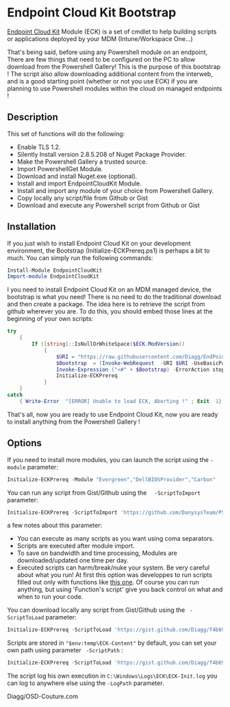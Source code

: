 # Endpoint Cloud Kit Bootstrap
[Endpoint Cloud Kit](https://github.com/Diagg/EndPoint-CloudKit) Module (ECK) is a set of cmdlet to help building scripts or applications deployed by your MDM (Intune/Workspace One...)

That's being said, before using any Powershell module on an endpoint, There are few things that need to be configured on the PC to allow download from the Powershell Gallery! This is the purpose of this bootstrap ! The script also allow downloading additional content from the interweb, and is a good starting point (whether or not you use ECK) if you are planning to use  Powershell modules within the cloud on managed endpoints !

## Description
This set of functions will do the following:
- Enable TLS 1.2.
- Silently Install version 2.8.5.208 of Nuget Package Provider. 
- Make the Powershell Gallery a trusted source.
- Import PowershellGet Module.
- Download and install Nuget.exe (optional).
- Install and import EndpointCloudKit Module.
- Install and import any module of your choice from Powershell Gallery.
- Copy locally  any script/file from Github or Gist
- Download and execute any Powershell script from Github or Gist


## Installation
If you just wish to install Endpoint Cloud Kit on your development environment, the Bootstrap (Initialize-ECKPrereq.ps1) is perhaps a bit to much. You can simply run the following commands:
```powershell
Install-Module EndpointCloudKit 
Import-module EndpointCloudKit
```
I you need to install Endpoint Cloud Kit on an MDM managed device, the bootstrap is what you need! There is no need to do the traditional download and then create a package. 
The idea here is to retrieve the script from github wherever you are. To do this, you should embed those lines at the beginning of your own scripts:
```powershell
try
	{
        If ([string]::IsNullOrWhiteSpace($ECK.ModVersion))
            {
				$URI = "https://raw.githubusercontent.com/Diagg/EndPoint-CloudKit-Bootstrap/master/Initialize-ECKPrereq.ps1"
				$Bootstrap  = (Invoke-WebRequest  -URI $URI -UseBasicParsing  -ErrorAction Stop).content
				Invoke-Expression ("<#" + $Bootstrap) -ErrorAction stop
				Initialize-ECKPrereq
            }
	}
catch
	{ Write-Error  "[ERROR] Unable to load ECK, Aborting !" ; Exit  1}
```
That's all, now you are ready to use Endpoint Cloud Kit, now you are ready to install anything from the Powershell Gallery !

## Options

If you need to install more modules, you can launch the script using the ``` -module ``` parameter:
```powershell
Initialize-ECKPrereq -Module "Evergreen","DellBIOSProvider","Carbon"
```
 You can run any script from Gist/Github using the ```  -ScriptToImport``` parameter:
 ```powershell
Initialize-ECKPrereq -ScriptToImport 'https://github.com/DanysysTeam/PS-SFTA/blob/master/SFTA.ps1'
```

a few notes about this parameter:
- You can execute as many scripts as you want using coma separators.  
- Scripts are executed after module import.
- To save on bandwidth and time processing, Modules are downloaded/updated one time per day.  
- Executed scripts can harm/break/nuke your system. Be very careful about what you run! At first this option was developpes to run scripts filled out only with functions like [this one](https://github.com/DanysysTeam/PS-SFTA/blob/master/SFTA.ps1). Of course you can run anything, but using 'Function's script' give you back control on what and when to run your code.

You can download locally any script from Gist/Github using the ``` -ScriptToLoad``` parameter:
 ```powershell
Initialize-ECKPrereq -ScriptToLoad 'https://gist.github.com/Diagg/f4b696aa5cd482f672477dffa0712d87','https://gist.github.com/Diagg/756d7564f342b8cfcae26ccead235f08'
```
Scripts are stored in ``` "$env:temp\ECK-Content" ``` by default, you can set your own path using parameter ``` -ScriptPath``` :
 ```powershell
Initialize-ECKPrereq -ScriptToLoad 'https://gist.github.com/Diagg/f4b696aa5cd482f672477dffa0712d87'-scriptToLoad 'C:\temp'
```

The script log his own execution in ```C:\Windows\Logs\ECK\ECK-Init.log``` you can log to anywhere else using the ```-LogPath``` parameter.

Diagg/OSD-Couture.com

